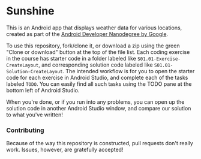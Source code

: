 # Sunshine

This is an Android app that displays weather data for various locations, created as part of the [Android Developer Nanodegree by Google](https://www.udacity.com/course/android-developer-nanodegree-by-google--nd801).

To use this repository, fork/clone it, or download a zip using the green "Clone or download" button at the top of the file list. Each coding exercise in the course has starter code in a folder labeled like `S01.01-Exercise-CreateLayout`, and corresponding solution code labeled like `S01.01-Solution-CreateLayout`. The intended workflow is for you to open the starter code for each exercise in Android Studio, and complete each of the tasks labeled `TODO`. You can easily find all such tasks using the TODO pane at the bottom left of Android Studio.

When you're done, or if you run into any problems, you can open up the solution code in another Android Studio window, and compare our solution to what you've written!

### Contributing

Because of the way this repository is constructed, pull requests don't really work. Issues, however, are gratefully accepted!
